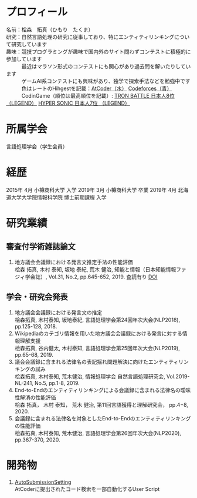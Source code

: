 # プロフィール
名前：桧森　拓真（ひもり　たくま）  
研究：自然言語処理の研究に従事しており、特にエンティティリンキングについて研究しています    
趣味：競技プログラミングが趣味で国内外のサイト問わずコンテストに積極的に参加しています  
　　　最近はマラソン形式のコンテストにも関心があり過去問を解いたりしています  
　　　ゲームAI系コンテストにも興味があり、独学で探索手法などを勉強中です  
　　　色はレートのHihgestを記載：[AtCoder（水）](https://atcoder.jp/users/Bondo416) [Codeforces（青）](https://codeforces.com/profile/Bondo)  
　　　CodinGame（順位は最高順位を記載）: [TRON BATTLE 日本人8位 （LEGEND）](https://www.codingame.com/multiplayer/bot-programming/tron-battle/leaderboard)  [HYPER SONIC 日本人7位 （LEGEND）](https://www.codingame.com/multiplayer/bot-programming/hypersonic/leaderboard)  

# 所属学会
言語処理学会（学生会員）

# 経歴
2015年 4月 小樽商科大学 入学
2019年 3月 小樽商科大学 卒業
2019年 4月 北海道大学大学院情報科学院 博士前期課程 入学

# 研究業績
## 審査付学術雑誌論文
1. 地方議会会議録における発言文推定手法の性能評価  
桧森 拓真, 木村 泰知, 坂地 泰紀, 荒木 健治, 知能と情報（日本知能情報ファジィ学会誌）, Vol.31, No.2, pp.645-652, 2019. 査読有り [DOI](https://www.jstage.jst.go.jp/article/jsoft/31/2/31_645/_article/-char/ja/)
  
## 学会・研究会発表
1. 地方議会会議録における発言文の推定  
桧森拓真, 木村泰知, 坂地泰紀, 言語処理学会第24回年次大会(NLP2018), pp.125-128, 2018.
1. Wikipediaのカテゴリ情報を用いた地方議会会議録における発言に対する情報理解支援  
桧森拓真, 谷内健太, 木村泰知, 言語処理学会第25回年次大会(NLP2019), pp.65-68, 2019.
1. 議会会議録に含まれる法律名の表記揺れ問題解決に向けたエンティティリンキングの試み  
桧森拓真, 木村泰知, 荒木健治, 情報処理学会 自然言語処理研究会, Vol.2019-NL-241, No.5, pp.1-8, 2019.  
1. End-to-Endのエンティティリンキングによる会議録に含まれる法律名の曖昧性解消の性能評価  
桧森 拓真， 木村 泰知， 荒木 健治, 第11回言語獲得と理解研究会， pp.4−8, 2020.
1. 会議録に含まれる法律名を対象としたEnd-to-Endのエンティティリンキングの性能評価  
桧森拓真, 木村泰知, 荒木健治, 言語処理学会第26回年次大会(NLP2020), pp.367-370, 2020.

# 開発物
1. [AutoSubmissionSetting](https://github.com/EmulsionBondo/AtCoder-UserScripts)  
  AtCoderに提出されたコード検索を一部自動化するUser Script
